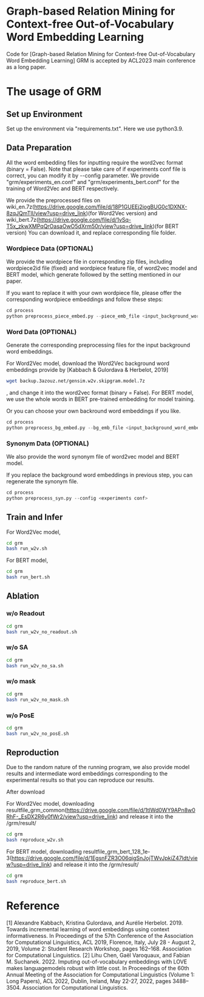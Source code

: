 # Graph-based Relation Mining for Context-free Out-of-Vocabulary Word Embedding Learning
Code for [Graph-based Relation Mining for Context-free Out-of-Vocabulary Word Embedding Learning]
GRM is accepted by ACL2023 main conference as a long paper.


# The usage of GRM

## Set up Environment
Set up the environment via "requirements.txt". Here we use python3.9. 

## Data Preparation
All the word embedding files for inputting require the word2vec format (binary = False).
Note that please take care of if experiments conf file is correct, you can modify it by --config parameter.
We provide "grm/experiments_en.conf" and "grm/experiments_bert.conf" for the training of Word2Vec and BERT respectively.

We provide the preprocessed files on wiki_en.7z(https://drive.google.com/file/d/18P1GUEEj2iogBUG0c1DXNX-8zqJQmTlI/view?usp=drive_link)(for Word2Vec version) and wiki_bert.7z(https://drive.google.com/file/d/1vSq-T5x_zkwXMPqQrOasaOwO5dXrm50r/view?usp=drive_link)(for BERT version)
You can download it, and replace corresponding file folder.

### Wordpiece Data (OPTIONAL)
We provide the wordpiece file in corresponding zip files, including wordpiece2id file (fixed) and wordpiece feature file, of word2vec model and BERT model, which generate followed by the setting mentioned in our paper.

If you want to replace it with your own wordpiece file, please offer the corresponding wordpiece embeddings and follow these steps:
```python
cd process
python preprocess_piece_embed.py --piece_emb_file <input_background_word_embeddings> --config <experiments conf>
```

### Word Data (OPTIONAL)
Generate the corresponding preprocessing files for the input background word embeddings.

For Word2Vec model, download the Word2Vec background word embeddings provide by [Kabbach & Gulordava & Herbelot, 2019]
```bash
wget backup.3azouz.net/gensim.w2v.skipgram.model.7z
```
, and change it into the word2vec format (binary = False).
For BERT model, we use the whole words in BERT pre-trained embedding for model training.

Or you can choose your own backround word embeddings if you like.
```python
cd process
python preprocess_bg_embed.py --bg_emb_file <input_background_word_embeddings> --config <experiments conf>
```

### Synonym Data (OPTIONAL)
We also provide the word synonym file of word2vec model and BERT model.

If you replace the background word embeddings in previous step, you can regenerate the synonym file.
```python
cd process
python preprocess_syn.py --config <experiments conf>
```

## Train and Infer

For Word2Vec model,
```bash
cd grm
bash run_w2v.sh
```

For BERT model,
```bash
cd grm
bash run_bert.sh
```

## Ablation
### w/o Readout
```bash
cd grm
bash run_w2v_no_readout.sh
```
### w/o SA
```bash
cd grm
bash run_w2v_no_sa.sh
```
### w/o mask
```bash
cd grm
bash run_w2v_no_mask.sh
```
### w/o PosE
```bash
cd grm
bash run_w2v_no_posE.sh
```

## Reproduction
Due to the random nature of the running program, we also provide model results and intermediate word embeddings corresponding to the experimental results so that you can reproduce our results.

After download 

For Word2Vec model, downloading resultfile_grm_common(https://drive.google.com/file/d/1tIWd0WY9APn8w0RhF-_EsDX2R6y0fWr2/view?usp=drive_link) and release it into the /grm/result/
```bash
cd grm
bash reproduce_w2v.sh
```

For BERT model, downloading resultfile_grm_bert_128_1e-3(https://drive.google.com/file/d/1EgsnFZR3O06qigSnJojTWvJpkiZ47ldt/view?usp=drive_link) and release it into the /grm/result/
```bash
cd grm
bash reproduce_bert.sh
```


# Reference
[1] Alexandre Kabbach, Kristina Gulordava, and Aurélie Herbelot. 2019. Towards incremental learning of word embeddings using context informativeness. In Proceedings of the 57th Conference of the Association for Computational Linguistics, ACL 2019, Florence, Italy, July 28 - August 2, 2019, Volume 2: Student Research Workshop, pages 162–168. Association for Computational Linguistics.
[2] Lihu Chen, Gaël Varoquaux, and Fabian M. Suchanek. 2022. Imputing out-of-vocabulary embeddings with LOVE makes languagemodels robust with little cost. In Proceedings of the 60th Annual Meeting of the Association for Computational Linguistics (Volume 1: Long Papers), ACL 2022, Dublin, Ireland, May 22-27, 2022, pages 3488–3504. Association for Computational Linguistics.